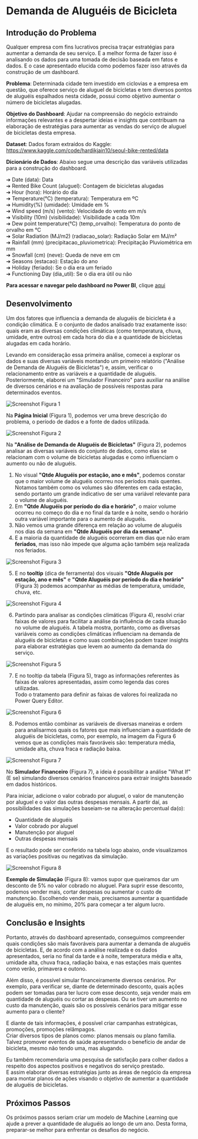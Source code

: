 # Demanda de Aluguéis de Bicicleta 

## **Introdução do Problema** 

Qualquer empresa com fins lucrativos precisa traçar estratégias para aumentar a demanda de seu serviço. E a melhor forma de fazer isso é analisando os dados para uma tomada de decisão baseada em fatos e dados. E o case apresentado elucida como podemos fazer isso através da construção de um dashboard. 

**Problema**: Determinada cidade tem investido em ciclovias e a empresa em questão, que oferece serviço de aluguel de bicicletas e tem diversos pontos de aluguéis espalhados nesta cidade, possui como objetivo aumentar o número de bicicletas alugadas. 

**Objetivo do Dashboard**: Ajudar na compreensão do negócio extraindo informações relevantes e a despertar ideias e insights que contribuam na elaboração de estratégias para aumentar as vendas do serviço de aluguel de bicicletas desta empresa. 

**Dataset**: Dados foram extraídos do Kaggle: https://www.kaggle.com/code/hardikjain10/seoul-bike-rented/data

**Dicionário de Dados**: Abaixo segue uma descrição das variáveis utilizadas para a construção do dashboard.

➔ Date (data): Data <br>
➔ Rented Bike Count (aluguel): Contagem de bicicletas alugadas <br>
➔ Hour (hora): Horário do dia <br>
➔ Temperature(°C) (temperatura): Temperatura em ºC <br>
➔ Humidity(%) (umidade): Umidade em % <br>
➔ Wind speed (m/s) (vento): Velocidade do vento em m/s <br>
➔ Visibility (10m) (visibilidade): Visibilidade a cada 10m <br>
➔ Dew point temperature(°C) (temp_orvalho): Temperatura do ponto de orvalho em °C <br>
➔ Solar Radiation (MJ/m2) (radiacao_solar): Radiação Solar em MJ/m² <br>
➔ Rainfall (mm) (precipitacao_pluviometrica): Precipitação Pluviométrica em mm <br>
➔ Snowfall (cm) (neve): Queda de neve em cm <br>
➔ Seasons (estacao): Estação do ano <br>
➔ Holiday (feriado): Se o dia era um feriado <br>
➔ Functioning Day (dia_util): Se o dia era útil ou não <br>

**Para acessar e navegar pelo dashboard no Power BI**, clique [aqui](https://app.powerbi.com/view?r=eyJrIjoiZjVhNmJkZGUtZmJiNy00MTFlLWE0MDQtZDY5YjI1M2NlZDQxIiwidCI6IjgxMTFjMzgxLThjM2EtNDNkMS05ODc4LTA5ZjAzZGQ0N2Y1NiJ9) 

## **Desenvolvimento**

Um dos fatores que influencia a demanda de aluguéis de bicicleta é a condição climática. E o conjunto de dados analisado traz exatamente isso: quais eram as diversas condições climáticas (como temperatura, chuva, umidade, entre outros) em cada hora do dia e a quantidade de bicicletas alugadas em cada horário. 

Levando em consideração essa primeira análise, comecei a explorar os dados e suas diversas variáveis montando um primeiro relatório ("Análise de Demanda de Aluguéis de Bicicletas") e, assim, verificar o relacionamento entre as variáveis e a quantidade de aluguéis. Posteriormente, elaborei um "Simulador Financeiro" para auxiliar na análise de diversos cenários e na avaliação de possíveis respostas para determinados eventos. 

![Screenshot](dashboard01.png)
Figura 1

Na **Página Inicial** (Figura 1), podemos ver uma breve descrição do problema, o período de dados e a fonte de dados utilizada. 

![Screenshot](dashboard02.png)
Figura 2

Na **"Análise de Demanda de Aluguéis de Bicicletas"** (Figura 2), podemos analisar as diversas variáveis do conjunto de dados, como elas se relacionam com o volume de bicicletas alugadas e como influenciam o aumento ou não de aluguéis. 
1. No visual **"Qtde Aluguéis por estação, ano e mês"**, podemos constar que o maior volume de aluguéis ocorreu nos períodos mais quentes. Notamos também como os volumes são diferentes em cada estação, sendo portanto um grande indicativo de ser uma variável relevante para o volume de aluguéis. 
2. Em **"Qtde Aluguéis por período do dia e horário"**, o maior volume ocorreu no começo do dia e no final da tarde e à noite, sendo o horário outra variável importante para o aumento de aluguéis. 
3. Não vemos uma grande diferença em relação ao volume de aluguéis nos dias da semana em **"Qtde Aluguéis por dia da semana"**. 
4. E a maioria da quantidade de aluguéis ocorreram em dias que não eram **feriados**, mas isso não impede que alguma ação também seja realizada nos feriados. 

![Screenshot](dashboard03.png)
Figura 3

5. E no **tooltip** (dica de ferramenta) dos visuais **"Qtde Aluguéis por estação, ano e mês"** e **"Qtde Aluguéis por período do dia e horário"** (Figura 3) podemos acompanhar as médias de temperatura, umidade, chuva, etc.

![Screenshot](dashboard04.png)
Figura 4

6. Partindo para analisar as condições climáticas (Figura 4), resolvi criar faixas de valores para facilitar a análise da influência de cada situação no volume de aluguéis. A tabela mostra, portanto, como as diversas variáveis como as condições climáticas influenciam na demanda de aluguéis de bicicletas e como suas combinações podem trazer insights para elaborar estratégias que levem ao aumento da demanda do serviço.

![Screenshot](dashboard05.png)
Figura 5

7. E no tooltip da tabela (Figura 5), trago as informações referentes às faixas de valores apresentadas, assim como legenda das cores utilizadas. <br>
Todo o tratamento para definir as faixas de valores foi realizada no Power Query Editor. 

![Screenshot](dashboard06.png)
Figura 6

8. Podemos então combinar as variáveis de diversas maneiras e ordem para analisarmos quais os fatores que mais influenciam a quantidade de aluguéis de bicicletas, como, por exemplo, na imagem da Figura 6 vemos que as condições mais favoráveis são: temperatura média, umidade alta, chuva fraca e radiação baixa. 

![Screenshot](dashboard07.png)
Figura 7

No **Simulador Financeiro** (Figura 7), a ideia é possibilitar a análise "What If" (E se) simulando diversos cenários financeiros para extrair insights baseado em dados históricos. 

Para iniciar, adicione o valor cobrado por aluguel, o valor de manutenção por aluguel e o valor das outras despesas mensais. 
A partir daí, as possibilidades das simulações baseiam-se na alteração percentual da(o):
* Quantidade de aluguéis 
* Valor cobrado por aluguel 
* Manutenção por aluguel
* Outras despesas mensais 

E o resultado pode ser conferido na tabela logo abaixo, onde visualizamos as variações positivas ou negativas da simulação. 

![Screenshot](dashboard08.png)
Figura 8

**Exemplo de Simulação** (Figura 8): vamos supor que queiramos dar um desconto de 5% no valor cobrado no aluguel. Para suprir esse desconto, podemos vender mais, cortar despesas ou aumentar o custo de manutenção. 
Escolhendo vender mais, precisamos aumentar a quantidade de aluguéis em, no mínimo, 20% para começar a ter algum lucro. 

## **Conclusão e Insights**

Portanto, através do dashboard apresentado, conseguimos compreender quais condições são mais favoráveis para aumentar a demanda de aluguéis de bicicletas. E, de acordo com a análise realizada e os dados apresentados, seria no final da tarde e à noite, temperatura média e alta, umidade alta, chuva fraca, radiação baixa, e nas estações mais quentes como verão, primavera e outono. 
 
Além disso, é possível simular financeiramente diversos cenários. Por exemplo, para verificar se, diante de determinado desconto, quais ações podem ser tomadas para ter lucro com esse desconto, seja vender mais em quantidade de aluguéis ou cortar as despesas. Ou se tiver um aumento no custo da manutenção, quais são os possíveis cenários para mitigar esse aumento para o cliente? 

E diante de tais informações, é possível criar campanhas estratégicas, promoções, promoções relâmpagos. <br>
Criar diversos tipos de planos como: planos mensais ou plano família. <br>
Talvez promover eventos de saúde apresentando o benefício de andar de bicicleta, mesmo não tendo uma, mas alugando. 

Eu também recomendaria uma pesquisa de satisfação para colher dados a respeito dos aspectos positivos e negativos do serviço prestado.  
E assim elaborar diversas estratégias junto as áreas de negócio da empresa para montar planos de ações visando o objetivo de aumentar a quantidade de aluguéis de bicicletas. 

## **Próximos Passos**

Os próximos passos seriam criar um modelo de Machine Learning que ajude a prever a quantidade de aluguéis ao longo de um ano. Desta forma, preparar-se melhor para enfrentar os desafios do negócio. 
